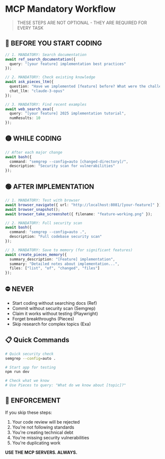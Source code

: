 # MCP Mandatory Workflow

> THESE STEPS ARE NOT OPTIONAL - THEY ARE REQUIRED FOR EVERY TASK

## 🔴 BEFORE YOU START CODING

```typescript
// 1. MANDATORY: Search documentation
await ref_search_documentation({ 
  query: "[your feature] implementation best practices" 
});

// 2. MANDATORY: Check existing knowledge
await ask_pieces_ltm({
  question: "Have we implemented [feature] before? What were the challenges?",
  chat_llm: "claude-3-opus"
});

// 3. MANDATORY: Find recent examples
await web_search_exa({
  query: "[your feature] 2025 implementation tutorial",
  numResults: 10
});
```

## 🟡 WHILE CODING

```typescript
// After each major change
await bash({ 
  command: "semgrep --config=auto [changed-directory]/",
  description: "Security scan for vulnerabilities"
});
```

## 🟢 AFTER IMPLEMENTATION

```typescript
// 1. MANDATORY: Test with browser
await browser_navigate({ url: "http://localhost:8081/[your-feature]" });
await browser_snapshot();
await browser_take_screenshot({ filename: "feature-working.png" });

// 2. MANDATORY: Full security scan
await bash({ 
  command: "semgrep --config=auto .",
  description: "Full codebase security scan"
});

// 3. MANDATORY: Save to memory (for significant features)
await create_pieces_memory({
  summary_description: "[Feature] implementation",
  summary: "Detailed notes about implementation...",
  files: ["list", "of", "changed", "files"]
});
```

## ⛔ NEVER

- Start coding without searching docs (Ref)
- Commit without security scan (Semgrep)
- Claim it works without testing (Playwright)
- Forget breakthroughs (Pieces)
- Skip research for complex topics (Exa)

## 📋 Quick Commands

```bash
# Quick security check
semgrep --config=auto .

# Start app for testing
npm run dev

# Check what we know
# Use Pieces to query: "What do we know about [topic]?"
```

## 🚨 ENFORCEMENT

If you skip these steps:
1. Your code review will be rejected
2. You're not following standards
3. You're creating technical debt
4. You're missing security vulnerabilities
5. You're duplicating work

**USE THE MCP SERVERS. ALWAYS.**
